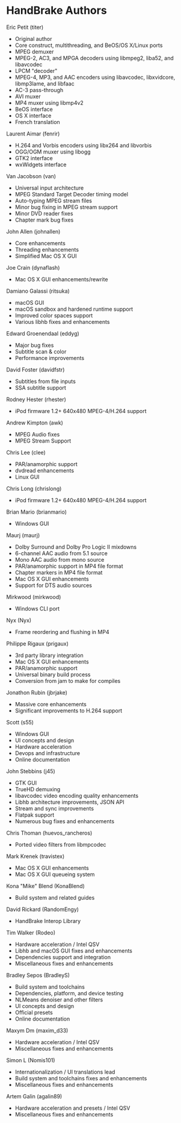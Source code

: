 # HandBrake Authors

Eric Petit (titer)

- Original author
- Core construct, multithreading, and BeOS/OS X/Linux ports
- MPEG demuxer
- MPEG-2, AC3, and MPGA decoders using libmpeg2, liba52, and libavcodec
- LPCM "decoder"
- MPEG-4, MP3, and AAC encoders using libavcodec, libxvidcore, libmp3lame, and libfaac
- AC-3 pass-through
- AVI muxer
- MP4 muxer using libmp4v2
- BeOS interface
- OS X interface
- French translation

Laurent Aimar (fenrir)

- H.264 and Vorbis encoders using libx264 and libvorbis
- OGG/OGM muxer using libogg
- GTK2 interface
- wxWidgets interface

Van Jacobson (van)

- Universal input architecture
- MPEG Standard Target Decoder timing model
- Auto-typing MPEG stream files
- Minor bug fixing in MPEG stream support
- Minor DVD reader fixes
- Chapter mark bug fixes

John Allen (johnallen)

- Core enhancements
- Threading enhancements
- Simplified Mac OS X GUI

Joe Crain (dynaflash)

- Mac OS X GUI enhancements/rewrite

Damiano Galassi (ritsuka)

- macOS GUI
- macOS sandbox and hardened runtime support
- Improved color spaces support
- Various libhb fixes and enhancements

Edward Groenendaal (eddyg)

- Major bug fixes
- Subtitle scan & color
- Performance improvements

David Foster (davidfstr)

- Subtitles from file inputs
- SSA subtitle support

Rodney Hester (rhester)

- iPod firmware 1.2+ 640x480 MPEG-4/H.264 support

Andrew Kimpton (awk)

- MPEG Audio fixes
- MPEG Stream Support

Chris Lee (clee)

- PAR/anamorphic support
- dvdread enhancements
- Linux GUI

Chris Long (chrislong)

- iPod firmware 1.2+ 640x480 MPEG-4/H.264 support

Brian Mario (brianmario)

- Windows GUI

Maurj (maurj)

- Dolby Surround and Dolby Pro Logic II mixdowns
- 6-channel AAC audio from 5.1 source
- Mono AAC audio from mono source
- PAR/anamorphic support in MP4 file format
- Chapter markers in MP4 file format
- Mac OS X GUI enhancements
- Support for DTS audio sources

Mirkwood (mirkwood)

- Windows CLI port

Nyx (Nyx)

- Frame reordering and flushing in MP4

Philippe Rigaux (prigaux)

- 3rd party library integration
- Mac OS X GUI enhancements
- PAR/anamorphic support
- Universal binary build process
- Conversion from jam to make for compiles

Jonathon Rubin (jbrjake)

- Massive core enhancements
- Significant improvements to H.264 support

Scott (s55)

- Windows GUI
- UI concepts and design
- Hardware acceleration
- Devops and infrastructure
- Online documentation

John Stebbins (j45)

- GTK GUI
- TrueHD demuxing
- libavcodec video encoding quality enhancements
- Libhb architecture improvements, JSON API
- Stream and sync improvements
- Flatpak support
- Numerous bug fixes and enhancements

Chris Thoman (huevos_rancheros)

- Ported video filters from libmpcodec

Mark Krenek (travistex)

- Mac OS X GUI enhancements
- Mac OS X GUI queueing system

Kona "Mike" Blend (KonaBlend)

- Build system and related guides

David Rickard (RandomEngy)

- HandBrake Interop Library

Tim Walker (Rodeo)

- Hardware acceleration / Intel QSV
- Libhb and macOS GUI fixes and enhancements
- Dependencies support and integration
- Miscellaneous fixes and enhancements

Bradley Sepos (BradleyS)

- Build system and toolchains
- Dependencies, platform, and device testing
- NLMeans denoiser and other filters
- UI concepts and design
- Official presets
- Online documentation

Maxym Dm (maxim_d33)

- Hardware acceleration / Intel QSV
- Miscellaneous fixes and enhancements

Simon L (Nomis101)

- Internationalization / UI translations lead
- Build system and toolchains fixes and enhancements
- Miscellaneous fixes and enhancements

Artem Galin (agalin89)

- Hardware acceleration and presets / Intel QSV
- Miscellaneous fixes and enhancements
